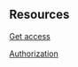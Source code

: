 ## Resources
[Get access](https://developers.pinterest.com/docs/getting-started/set-up-app/)

[Authorization](https://github.com/pinterest/api-quickstart/#readme)
